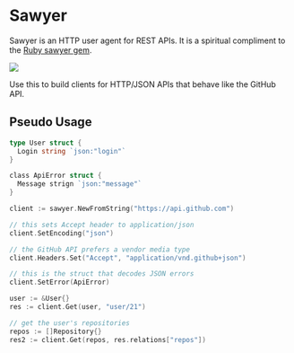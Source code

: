 # Sawyer

Sawyer is an HTTP user agent for REST APIs.  It is a spiritual compliment to
the [Ruby sawyer gem](https://github.com/lostisland/sawyer).

![](http://techno-weenie.net/sawyer/images/sawyer.jpeg)

Use this to build clients for HTTP/JSON APIs that behave like the GitHub API.


## Pseudo Usage

```go
type User struct {
  Login string `json:"login"`
}

class ApiError struct {
  Message strign `json:"message"`
}

client := sawyer.NewFromString("https://api.github.com")

// this sets Accept header to application/json
client.SetEncoding("json")

// the GitHub API prefers a vendor media type
client.Headers.Set("Accept", "application/vnd.github+json")

// this is the struct that decodes JSON errors
client.SetError(ApiError)

user := &User{}
res := client.Get(user, "user/21")

// get the user's repositories
repos := []Repository{}
res2 := client.Get(repos, res.relations["repos"])
```
